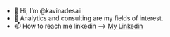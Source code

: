 - 👋 Hi, I’m @kavinadesaii
- 🌱 Analytics and consulting are my fields of interest.
- 📫 How to reach me linkedin --> <a href="https://www.linkedin.com/in/kavina-desai-b3b77817b/">My Linkedin</a>



<!---
kavinadesaii/kavinadesaii is a ✨ special ✨ repository because its `README.md` (this file) appears on your GitHub profile.
You can click the Preview link to take a look at your changes.
--->
